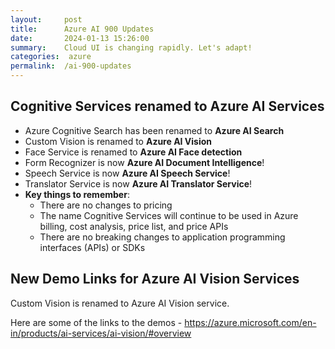 ```yaml
---
layout:     post
title:      Azure AI 900 Updates
date:       2024-01-13 15:26:00
summary:    Cloud UI is changing rapidly. Let's adapt!
categories:  azure
permalink:  /ai-900-updates
---
```


## Cognitive Services renamed to Azure AI Services

- Azure Cognitive Search has been renamed to **Azure AI Search**
- Custom Vision is renamed to **Azure AI Vision**
- Face Service is renamed to **Azure AI Face detection**
- Form Recognizer is now **Azure AI Document Intelligence**!
- Speech Service is now **Azure AI Speech Service**!
- Translator Service is now **Azure AI Translator Service**!
- **Key things to remember**:
	- There are no changes to pricing
	- The name Cognitive Services will continue to be used in Azure billing, cost analysis, price list, and price APIs
	- There are no breaking changes to application programming interfaces (APIs) or SDKs

## New Demo Links for Azure AI Vision Services

Custom Vision is renamed to Azure AI Vision service.

Here are some of the links to the demos - https://azure.microsoft.com/en-in/products/ai-services/ai-vision/#overview
